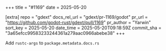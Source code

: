 +++
title = "#1169"
date = 2025-05-20

[extra]
repo = "gdext"
docs_rel_url = "gdext/pr-1169/godot"
pr_url = "https://github.com/godot-rust/gdext/pull/1169"
pr_author = "Yarwin"
sort_key = 2025-05-20
date_time = 2025-05-20T09:18:59Z
commit_sha = "3a65efcc99583233244361a279aac0966abebe38"
+++

Add `rustc-args` to `package.metadata.docs.rs`
